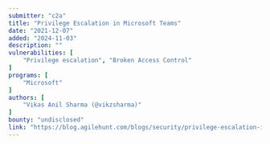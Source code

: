 ```yaml
---
submitter: "c2a"
title: "Privilege Escalation in Microsoft Teams"
date: "2021-12-07"
added: "2024-11-03"
description: ""
vulnerabilities: [
    "Privilege escalation", "Broken Access Control"
]
programs: [
    "Microsoft"
]
authors: [
    "Vikas Anil Sharma (@vikzsharma)"
]
bounty: "undisclosed"
link: "https://blog.agilehunt.com/blogs/security/privilege-escalation-in-microsoft-teams-2021"
---
```





